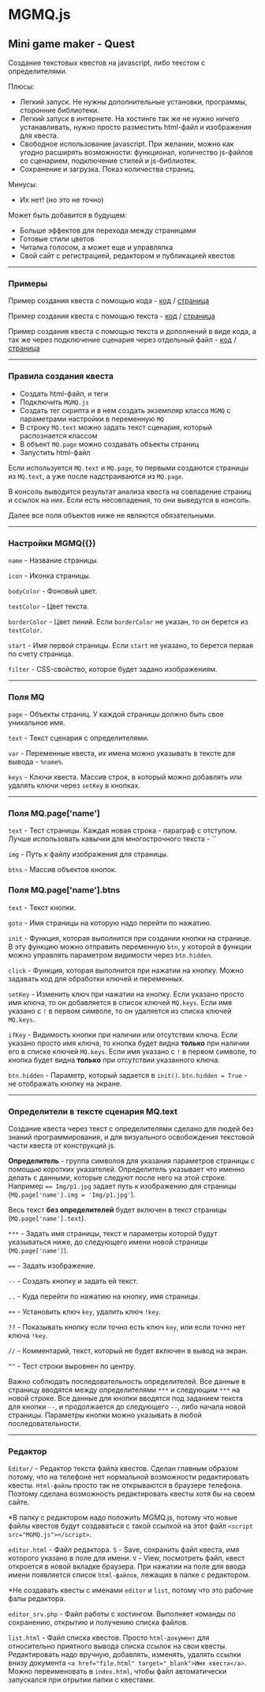 # MGMQ.js

## Mini game maker - Quest

Создание текстовых квестов на javascript, либо текстом с определителями.

Плюсы:
- Легкий запуск.
Не нужны дополнительные установки, программы, сторонние библиотеки.
- Легкий запуск в интернете.
На хостинге так же не нужно ничего устанавливать, нужно просто разместить html-файл и изображения для квеста.
- Свободное использование javascript.
При желании, можно как угодно расширять возможности: функционал, количество js-файлов со сценарием, подключение стилей и js-библиотек.
- Сохранение и загрузка. Показ количества страниц.

Минусы:
- Их нет! (но это не точно)

Может быть добавится в будущем:
- Больше эффектов для перехода между страницами
- Готовые стили цветов
- Читалка голосом, а может еще и управлялка
- Свой сайт с регистрацией, редактором и публикацией квестов

______

### Примеры

Пример создания квеста с помощью кода - 
[код](https://github.com/jkn-code/mgm-quest/blob/main/example_code.html) / 
[страница](https://jkn-code.github.io/mgmq-examples/example_code.html)

Пример создания квеста с помощью текста - 
[код](https://github.com/jkn-code/mgm-quest/blob/main/example_text.html) /
[страница](https://jkn-code.github.io/mgmq-examples/example_text.html)

Пример создания квеста с помощью текста и дополнений в виде кода, а так же через подключение сценария через отдельный файл - 
[код](https://github.com/jkn-code/mgm-quest/blob/main/example_file.html) /
[страница](https://jkn-code.github.io/mgmq-examples/example_file.html)

______

### Правила создания квеста

- Создать html-файл, и теги
- Подключить `MGMQ.js`
- Создать тег скрипта и в нем создать экземпляр класса `MGMQ` с параметрами настройки в переменную `MQ`
- В строку `MQ.text` можно задать текст сценария, который распознается классом
- В объект `MQ.page` можно создавать объекты страниц
- Запустить html-файл

Если используется `MQ.text` и `MQ.page`, то первыми создаются страницы из `MQ.text`, а уже после надстраиваются из `MQ.page`.

В консоль выводится результат анализа квеста на совпадение страниц и ссылок на них. Если есть несовпадения, то они выведутся в консоль.

Далее все поля объектов ниже не являются обязательными.
______

### Настройки MGMQ({})

`name` - Название страницы.

`icon` - Иконка страницы.

`bodyColor` - Фоновый цвет.

`textColor` - Цвет текста.

`borderColor` - Цвет линий. Если `borderColor` не указан, то он берется из `textColor`.

`start` - Имя первой страницы. Если `start` не указано, то берется первая по счету страница.

`filter` - CSS-свойство, которое будет задано изображениям.

______

### Поля MQ

`page` - Объекты страниц. У каждой страницы должно быть свое уникальное имя.

`text` - Текст сценария с определителями.

`var` - Переменные квеста, их имена можно указывать в тексте для вывода - `%name%`.

`keys` - Ключи квеста. Массив строк, в который можно добавлять или удалять ключи через `setKey` в кнопках.

______

### Поля MQ.page['name']

`text` - Тест страницы. Каждая новая строка - параграф с отступом. Лучше использовать кавычки для многострочного текста - ``

`img` - Путь к файлу изображения для страницы.

`btns` - Массив объектов кнопок.

### Поля MQ.page['name'].btns

`text` - Текст кнопки.

`goto` - Имя страницы на которую надо перейти по нажатию.

`init` - Функция, которая выполнится при создании кнопки на странице. В эту функцию можно отправить переменную `btn`, у которой в функции можно управлять параметром видимости через `btn.hidden`.

`click` - Функция, которая выполнится при нажатии на кнопку. Можно задавать код для обработки ключей и переменных.

`setKey` - Изменить ключ при нажатии на кнопку. Если указано просто имя ключа, то он добавляется в список ключей `MQ.keys`. Если имя указано с `!` в первом символе, то он удаляется из списка ключей `MQ.keys`.

`ifKey` - Видимость кнопки при наличии или отсутствии ключа. Если указано просто имя ключа, то кнопка будет видна **только** при наличии его в списке ключей `MQ.keys`. Если имя указано с `!` в первом символе, то кнопка будет видна **только** при отсутствии указанного ключа.
 
`btn.hidden` - Параметр, который задается в `init()`. `btn.hidden = True` - не отображать кнопку на экране.
______

### Определители в тексте сценария MQ.text

Создание квеста через текст с определителями сделано для людей без знаний программирования, и для визуального освобождения текстовой части квеста от конструкций js.

**Определитель** - группа символов для указания параметров страницы с помощью коротких указателей. Определитель указывает что именно делать с данными, которые следуют после него на этой строке. Например `== Img/p1.jpg` задает путь к изображению для страницы (`MQ.page['name'].img = 'Img/p1.jpg'`).

Весь текст **без определителей** будет включен в текст страницы (`MQ.page['name'].text`).

`***` - Задать имя страницы, текст и параметры которой будут указываться ниже, до следующего имени новой страницы (`MQ.page['name']`).

`==` - Задать изображение.

`--` - Создать кнопку и задать ей текст.

`..` - Куда перейти по нажатию на кнопку, имя страницы.

`++` - Установить ключ `key`, удалить ключ `!key`.

`??` - Показывать кнопку если точно есть ключ `key`, или если точно нет ключа `!key`.

`//` - Комментарий, текст, который не будет включен в вывод на экран.

`^^` - Тест строки выровнен по центру.

Важно соблюдать последовательность определителей. Все данные в страницу вводятся между определителями `***` и следующим `***` на новой строке. Все данные для кнопки вводятся под заданием текста для кнопки `--`, и продолжается до следующего `--`, либо начала новой страницы. Параметры кнопки можно указывать в любой последовательности.
______

### Редактор

`Editor/` - Редактор текста файла квестов. Сделан главным образом потому, что на телефоне нет нормальной возможности редактировать квесты. `Html-файлы` просто так не открываются в браузере телефона. Поэтому сделана возможность редактировать квесты хотя бы на своем сайте.

*В папку с редактором надо положить MGMQ.js, потому что новые файлы квестов будут создаваться с такой ссылкой на этот файл `<script src="MGMQ.js"></script>`.

`editor.html` - Файл редактора. `S` - Save, сохранить файл квеста, имя которого указано в поле для имени. `V` - View, посмотреть файл, квест откроется в новой вкладке браузера. При нажатии на поле для ввода имени появляется список `html-файлов`, лежащих в папке с редактором.

*Не создавать квесты с именами `editor` и `list`, потому что это рабочие фалы редактора.

`editor_srv.php` - Файл работы с хостингом. Выполняет команды по сохранению, открытию и получению списка файлов.

`list.html` - Файл списка квестов. Просто `html-документ` для относительно приятного вывода списка ссылок на свои квесты. Редактировать надо вручную, добавлять, изменять, удалять ссылки внизу документа `<a href="file.html" target="_blank">Имя квеста</a>`. Можно переименовать в `index.html`, чтобы файл автоматически запускался при отрытии папки с квестами.
